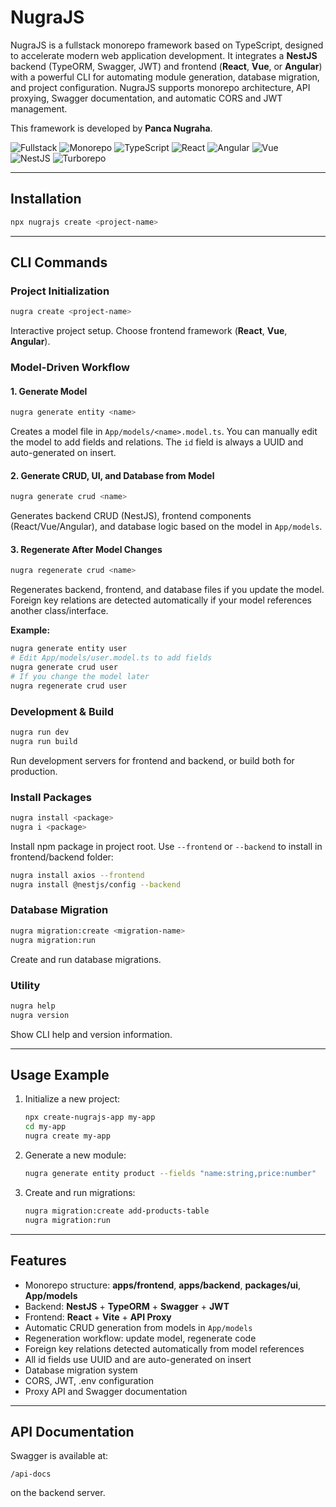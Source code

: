 

# NugraJS

NugraJS is a fullstack monorepo framework based on TypeScript, designed to accelerate modern web application development. It integrates a **NestJS** backend (TypeORM, Swagger, JWT) and frontend (**React**, **Vue**, or **Angular**) with a powerful CLI for automating module generation, database migration, and project configuration. NugraJS supports monorepo architecture, API proxying, Swagger documentation, and automatic CORS and JWT management.

This framework is developed by **Panca Nugraha**.

![Fullstack](https://img.shields.io/badge/-Fullstack-blue) 
![Monorepo](https://img.shields.io/badge/-Monorepo-blue) 
![TypeScript](https://img.shields.io/badge/-TypeScript-blue) 
![React](https://img.shields.io/badge/-React-blue) 
![Angular](https://img.shields.io/badge/-Angular-blue)
![Vue](https://img.shields.io/badge/-Vue-blue)  
![NestJS](https://img.shields.io/badge/-NestJS-blue) 
![Turborepo](https://img.shields.io/badge/-Turborepo-blue)

---

## Installation

```bash
npx nugrajs create <project-name>
```

---

## CLI Commands


### Project Initialization
```bash
nugra create <project-name>
```
Interactive project setup. Choose frontend framework (**React**, **Vue**, **Angular**).


### Model-Driven Workflow

#### 1. Generate Model
```bash
nugra generate entity <name>
```
Creates a model file in `App/models/<name>.model.ts`. You can manually edit the model to add fields and relations. The `id` field is always a UUID and auto-generated on insert.

#### 2. Generate CRUD, UI, and Database from Model
```bash
nugra generate crud <name>
```
Generates backend CRUD (NestJS), frontend components (React/Vue/Angular), and database logic based on the model in `App/models`.

#### 3. Regenerate After Model Changes
```bash
nugra regenerate crud <name>
```
Regenerates backend, frontend, and database files if you update the model. Foreign key relations are detected automatically if your model references another class/interface.

**Example:**
```bash
nugra generate entity user
# Edit App/models/user.model.ts to add fields
nugra generate crud user
# If you change the model later
nugra regenerate crud user
```

### Development & Build
```bash
nugra run dev
nugra run build
```
Run development servers for frontend and backend, or build both for production.

### Install Packages
```bash
nugra install <package>
nugra i <package>
```
Install npm package in project root. Use `--frontend` or `--backend` to install in frontend/backend folder:
```bash
nugra install axios --frontend
nugra install @nestjs/config --backend
```

### Database Migration
```bash
nugra migration:create <migration-name>
nugra migration:run
```
Create and run database migrations.

### Utility
```bash
nugra help
nugra version
```
Show CLI help and version information.

---

## Usage Example

1. Initialize a new project:
   ```bash
   npx create-nugrajs-app my-app
   cd my-app
   nugra create my-app
   ```

2. Generate a new module:
   ```bash
   nugra generate entity product --fields "name:string,price:number"
   ```

3. Create and run migrations:
   ```bash
   nugra migration:create add-products-table
   nugra migration:run
   ```

---

## Features

- Monorepo structure: **apps/frontend**, **apps/backend**, **packages/ui**, **App/models**
- Backend: **NestJS** + **TypeORM** + **Swagger** + **JWT**
- Frontend: **React** + **Vite** + **API Proxy**
- Automatic CRUD generation from models in `App/models`
- Regeneration workflow: update model, regenerate code
- Foreign key relations detected automatically from model references
- All id fields use UUID and are auto-generated on insert
- Database migration system
- CORS, JWT, .env configuration
- Proxy API and Swagger documentation

---

## API Documentation

Swagger is available at:
```
/api-docs
```
on the backend server.
